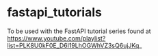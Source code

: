 # fastapi_tutorials
To be used with the FastAPI tutorial series found at https://www.youtube.com/playlist?list=PLK8U0kF0E_D6l19LhOGWhVZ3sQ6ujJKq_

